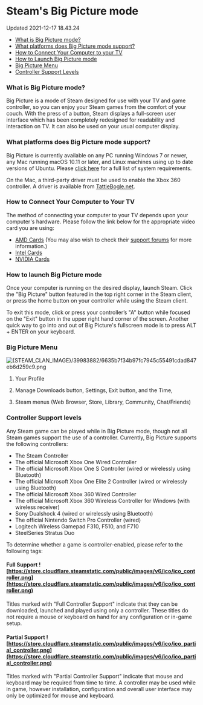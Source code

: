 # Steam's Big Picture mode
Updated 2021-12-17 18.43.24

* [What is Big Picture mode?](#what)
* [What platforms does Big Picture mode support?](#platforms)
* [How to Connect Your Computer to your TV](#connect)
* [How to Launch Big Picture mode](#how)
* [Big Picture Menu](#menu)
* [Controller Support Levels](#controller)

  
  
[](id=what)  
###  **What is Big Picture mode?**
Big Picture is a mode of Steam designed for use with your TV and game controller, so you can enjoy your Steam games from the comfort of your couch. With the press of a button, Steam displays a full-screen user interface which has been completely redesigned for readability and interaction on TV. It can also be used on your usual computer display.  
  
[](id=platforms)  
  
### **What platforms does Big Picture mode support?**
Big Picture is currently available on any PC running Windows 7 or newer, any Mac running macOS 10.11 or later, and Linux machines using up to date versions of Ubuntu. Please [click here](http://store.steampowered.com/bigpicture) for a full list of system requirements.  
  
On the Mac, a third-party driver must be used to enable the Xbox 360 controller. A driver is available from [TattieBogle.net](http://tattiebogle.net/index.php/ProjectRoot/Xbox360Controller/OsxDriver).  
  
[](id=connect)  
  
### **How to Connect Your Computer to Your TV**
The method of connecting your computer to your TV depends upon your computer's hardware. Please follow the link below for the appropriate video card you are using:  

* [AMD Cards](https://www.amd.com/en/support/contact) (You may also wish to check their [support forums](https://community.amd.com/t5/support-forums/ct-p/supprtforums) for more information.)
* [Intel Cards](https://www.intel.com/content/www/us/en/support.html)
* [NVIDIA Cards](http://nvidia.custhelp.com/app/answers/detail/a_id/2593/session/L3RpbWUvMTM1NDczMTM3My9zaWQvX2Vsc2dfY2w%3D)

  
  
[](id=how)  
  
### **How to launch Big Picture mode**
Once your computer is running on the desired display, launch Steam. Click the "Big Picture" button featured in the top right corner in the Steam client, or press the home button on your controller while using the Steam client.  
  
To exit this mode, click or press your controller’s "A" button while focused on the "Exit" button in the upper right hand corner of the screen. Another quick way to go into and out of Big Picture's fullscreen mode is to press ALT + ENTER on your keyboard.  
  
[](id=menu)  
  
### **Big Picture Menu**
    
![{STEAM_CLAN_IMAGE}/39983882/6635b7f34b97fc7945c55491cdad847eb6d259c9.png]({STEAM_CLAN_IMAGE}/39983882/6635b7f34b97fc7945c55491cdad847eb6d259c9.png)  
  
1. Your Profile  
  
2. Manage Downloads button, Settings, Exit button, and the Time,  
  
3. Steam menus (Web Browser, Store, Library, Community, Chat/Friends)  
  
[](id=controller)  
  
### **Controller Support levels**
Any Steam game can be played while in Big Picture mode, though not all Steam games support the use of a controller. Currently, Big Picture supports the following controllers:  

*  The Steam Controller
*  The official Microsoft Xbox One Wired Controller
*  The official Microsoft Xbox One S Controller (wired or wirelessly using Bluetooth)
*  The official Microsoft Xbox One Elite 2 Controller (wired or wirelessly using Bluetooth)
*  The official Microsoft Xbox 360 Wired Controller
*  The official Microsoft Xbox 360 Wireless Controller for Windows (with wireless receiver)
*  Sony Dualshock 4 (wired or wirelessly using Bluetooth)
*  The official Nintendo Switch Pro Controller (wired)
*  Logitech Wireless Gamepad F310, F510, and F710
*  SteelSeries Stratus Duo

  
To determine whether a game is controller-enabled, please refer to the following tags:  
  
#### Full Support ![https://store.cloudflare.steamstatic.com/public/images/v6/ico/ico_controller.png](https://store.cloudflare.steamstatic.com/public/images/v6/ico/ico_controller.png)
Titles marked with "Full Controller Support" indicate that they can be downloaded, launched and played using only a controller.  These titles do not require a mouse or keyboard on hand for any configuration or in-game setup.  
  
#### Partial Support ![https://store.cloudflare.steamstatic.com/public/images/v6/ico/ico_partial_controller.png](https://store.cloudflare.steamstatic.com/public/images/v6/ico/ico_partial_controller.png)
Titles marked with "Partial Controller Support" indicate that mouse and keyboard may be required from time to time.  A controller may be used while in game, however installation,  configuration and overall user interface may only be optimized for mouse and keyboard.